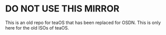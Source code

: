 # DO NOT USE THIS MIRROR

This is an old repo for teaOS that has been replaced for OSDN. This is only here for the old ISOs of teaOS.
